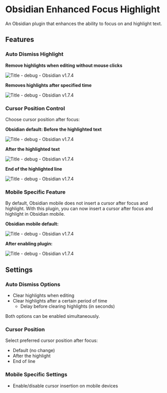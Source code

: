 # Obsidian Enhanced Focus Highlight

An Obsidian plugin that enhances the ability to focus on and highlight text.

## Features

### Auto Dismiss Highlight

**Remove highlights when editing without mouse clicks**

![Title - debug - Obsidian v1.7.4](https://i.gyazo.com/71018026dc6096beaf56f77a4e48ed4e.gif)

**Removes highlights after specified time**

![Title - debug - Obsidian v1.7.4](https://i.gyazo.com/db0894ef1595aa1d45f9007eb9eaf0fa.gif)

### Cursor Position Control

Choose cursor position after focus:

**Obsidian default: Before the highlighted text**

![Title - debug - Obsidian v1.7.4](https://i.gyazo.com/3cd1cc77ede07164f99e3dfd917b1ef9.gif)

**After the highlighted text**

![Title - debug - Obsidian v1.7.4](https://i.gyazo.com/9023466d88884db06aadb2fce21565ba.gif)

**End of the highlighted line**

![Title - debug - Obsidian v1.7.4](https://i.gyazo.com/95fc75982bbb066a292c202e0976340a.gif)

### Mobile Specific Feature

By default, Obsidian mobile does not insert a cursor after focus and highlight. With this plugin, you can now insert a cursor after focus and highlight in Obsidian mobile.

**Obsidian mobile default:**

![Title - debug - Obsidian v1.7.4](https://i.gyazo.com/223d08a2023c95e41a232a12996136e9.gif)

**After enabling plugin:**

![Title - debug - Obsidian v1.7.4](https://i.gyazo.com/309f0c49d767c605121c0498db15b23f.gif)

## Settings

### Auto Dismiss Options

- Clear highlights when editing
- Clear highlights after a certain period of time
	- Delay before clearing highlights (in seconds)

Both options can be enabled simultaneously.

### Cursor Position

Select preferred cursor position after focus:

- Default (no change)
- After the highlight
- End of line

### Mobile Specific Settings

- Enable/disable cursor insertion on mobile devices
